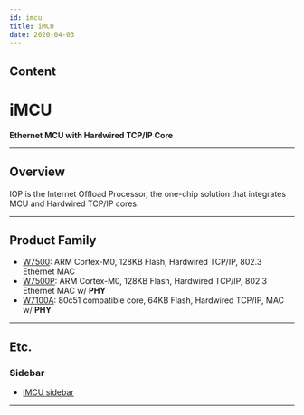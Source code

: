 ```yaml
---
id: imcu
title: iMCU
date: 2020-04-03
---
```



## Content

# iMCU

**Ethernet MCU with Hardwired TCP/IP Core**

-----

## Overview

IOP is the Internet Offload Processor, the one-chip solution that
integrates MCU and Hardwired TCP/IP cores.

-----

## Product Family

  - [W7500](/products/w7500/start): ARM Cortex-M0, 128KB Flash,
    Hardwired TCP/IP, 802.3 Ethernet MAC
  - [W7500P](/products/w7500p/start): ARM Cortex-M0, 128KB Flash,
    Hardwired TCP/IP, 802.3 Ethernet MAC w/ **PHY**
  - [W7100A](http://www.wiznet.io/product-item/w7100a/): 80c51
    compatible core, 64KB Flash, Hardwired TCP/IP, MAC w/ **PHY**

-----

## Etc.

### Sidebar

  - [iMCU sidebar](/products/imcu/sidebar)

-----
